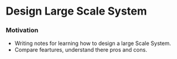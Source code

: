 # Design Large Scale System


### Motivation
* Writing notes for learning how to design a large Scale System.
* Compare feartures, understand there pros and cons.

